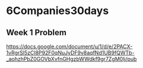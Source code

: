# 6Companies30days
## Week 1 Problem
https://docs.google.com/document/u/1/d/e/2PACX-1vRgrSl5zCl8P92F0qNuJyDF9v8aqfNd1UB9fQWTb-_aohzhPbZ0GOVbXvfnGHgzbWWdkf9gr7ZgM0lj/pub

